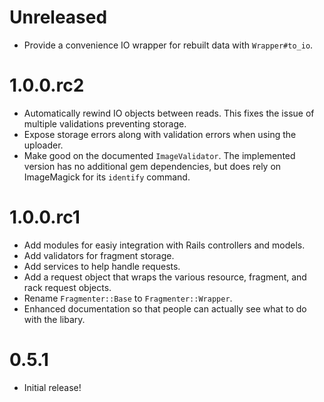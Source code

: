 # Unreleased

* Provide a convenience IO wrapper for rebuilt data with `Wrapper#to_io`.

# 1.0.0.rc2

* Automatically rewind IO objects between reads. This fixes the issue of
  multiple validations preventing storage.
* Expose storage errors along with validation errors when using the uploader.
* Make good on the documented `ImageValidator`. The implemented version has no
  additional gem dependencies, but does rely on ImageMagick for its `identify`
  command.

# 1.0.0.rc1

* Add modules for easiy integration with Rails controllers and models.
* Add validators for fragment storage.
* Add services to help handle requests.
* Add a request object that wraps the various resource, fragment, and rack
  request objects.
* Rename `Fragmenter::Base` to `Fragmenter::Wrapper`.
* Enhanced documentation so that people can actually see what to do with the
  libary.

# 0.5.1

* Initial release!
